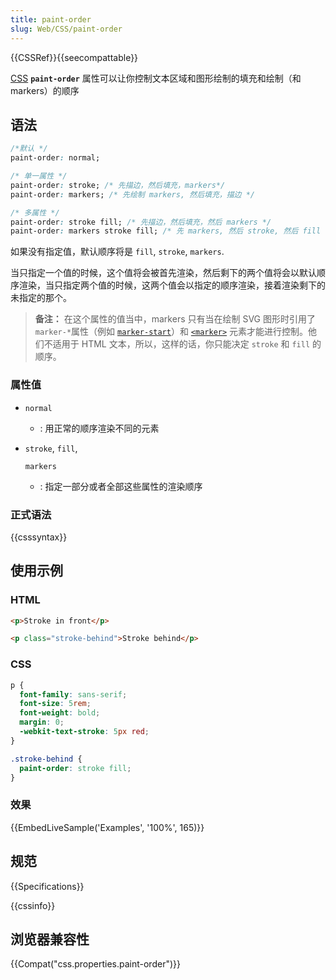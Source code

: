 ```yaml
---
title: paint-order
slug: Web/CSS/paint-order
---
```

{{CSSRef}}{{seecompattable}}

[CSS](/zh-CN/docs/Web/CSS) **`paint-order`** 属性可以让你控制文本区域和图形绘制的填充和绘制（和 markers）的顺序

## 语法

```css
/*默认 */
paint-order: normal;

/* 单一属性 */
paint-order: stroke; /* 先描边，然后填充，markers*/
paint-order: markers; /* 先绘制 markers, 然后填充，描边 */

/* 多属性 */
paint-order: stroke fill; /* 先描边，然后填充，然后 markers */
paint-order: markers stroke fill; /* 先 markers, 然后 stroke, 然后 fill */
```

如果没有指定值，默认顺序将是 `fill`, `stroke`, `markers`.

当只指定一个值的时候，这个值将会被首先渲染，然后剩下的两个值将会以默认顺序渲染，当只指定两个值的时候，这两个值会以指定的顺序渲染，接着渲染剩下的未指定的那个。

> **备注：** 在这个属性的值当中，markers 只有当在绘制 SVG 图形时引用了 `marker-*`属性（例如 [`marker-start`](/zh-CN/docs/Web/SVG/Attribute/marker-start)）和 [`<marker>`](/zh-CN/docs/Web/SVG/Element/marker) 元素才能进行控制。他们不适用于 HTML 文本，所以，这样的话，你只能决定 `stroke` 和 `fill` 的顺序。

### 属性值

- `normal`
  - : 用正常的顺序渲染不同的元素
- `stroke`,
  `fill`,

  `markers`

  - : 指定一部分或者全部这些属性的渲染顺序

### 正式语法

{{csssyntax}}

## 使用示例

### HTML

```html
<p>Stroke in front</p>

<p class="stroke-behind">Stroke behind</p>
```

### CSS

```css
p {
  font-family: sans-serif;
  font-size: 5rem;
  font-weight: bold;
  margin: 0;
  -webkit-text-stroke: 5px red;
}

.stroke-behind {
  paint-order: stroke fill;
}
```

### 效果

{{EmbedLiveSample('Examples', '100%', 165)}}

## 规范

{{Specifications}}

{{cssinfo}}

## 浏览器兼容性

{{Compat("css.properties.paint-order")}}
